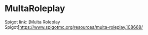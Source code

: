 # MultaRoleplay

Spigot link: [Multa Roleplay Spigot]https://www.spigotmc.org/resources/multa-roleplay.108668/
